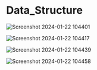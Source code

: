 # Data_Structure


![Screenshot 2024-01-22 104401](https://github.com/VihalKarhade/Data_Structure/assets/130913527/612a1d7a-20f0-4724-9ea6-2a3e5d44276f)

![Screenshot 2024-01-22 104417](https://github.com/VihalKarhade/Data_Structure/assets/130913527/0413fec0-27c3-4179-9906-8504da1d38e7)


![Screenshot 2024-01-22 104439](https://github.com/VihalKarhade/Data_Structure/assets/130913527/04a0ff02-55f3-493a-bf96-ee2b797aa5f2)


![Screenshot 2024-01-22 104458](https://github.com/VihalKarhade/Data_Structure/assets/130913527/9f7d25a3-4234-4c5c-8721-65ec50c5afcc)

